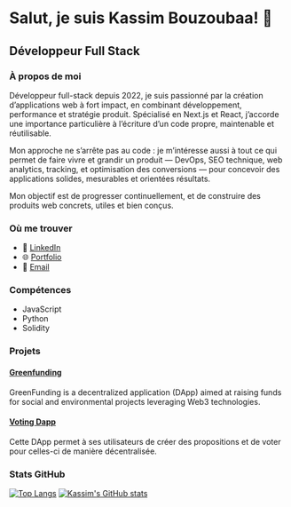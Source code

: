 # Salut, je suis Kassim Bouzoubaa! 👋

## Développeur Full Stack

### À propos de moi

Développeur full-stack depuis 2022, je suis passionné par la création d’applications web à fort impact, en combinant développement, performance et stratégie produit.
Spécialisé en Next.js et React, j’accorde une importance particulière à l’écriture d’un code propre, maintenable et réutilisable.

Mon approche ne s’arrête pas au code : je m’intéresse aussi à tout ce qui permet de faire vivre et grandir un produit — DevOps, SEO technique, web analytics, tracking, et optimisation des conversions — pour concevoir des applications solides, mesurables et orientées résultats.

Mon objectif est de progresser continuellement, et de construire des produits web concrets, utiles et bien conçus.

### Où me trouver

- 💼 [LinkedIn](https://www.linkedin.com/in/kassim-bouzoubaa/)
- 🌐 [Portfolio](https://www.kassimbouzoubaa.com/)
- 📧 [Email](mailto:kassimbouzoubaa05@gmail.com)

### Compétences

- JavaScript
- Python
- Solidity

### Projets

#### [Greenfunding](https://github.com/KassimBouzoubaa/greenfunding)
GreenFunding is a decentralized application (DApp) aimed at raising funds for social and environmental projects leveraging Web3 technologies.

#### [Voting Dapp](https://github.com/romainjacquel/tp-Dapp)
Cette DApp permet à ses utilisateurs de créer des propositions et de voter pour celles-ci de manière décentralisée.

### Stats GitHub

[![Top Langs](https://github-readme-stats.vercel.app/api/top-langs/?username=kassimbouzoubaa&layout=compact)](https://github.com/kassimbouzoubaa)
[![Kassim's GitHub stats](https://github-readme-stats.vercel.app/api?username=kassimbouzoubaa)](https://github.com/kassimbouzoubaa)
